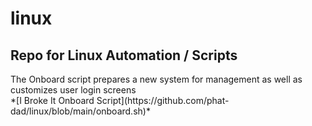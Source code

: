 # linux
<h2>Repo for Linux Automation / Scripts</h2>
<p>The Onboard script prepares a new system for management as well as customizes user login screens</br>
*[I Broke It Onboard Script](https://github.com/phat-dad/linux/blob/main/onboard.sh)*
</p>
